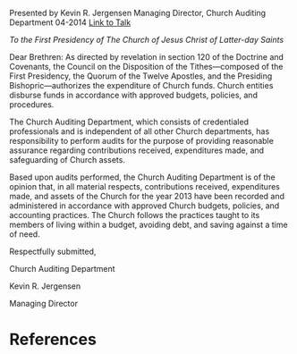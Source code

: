 Presented by Kevin R. Jergensen
Managing Director, Church Auditing Department
04-2014
[Link to Talk](https://www.churchofjesuschrist.org/study/general-conference/2014/04/church-auditing-department-report-2013?lang=eng)

_To the First Presidency of The Church of Jesus Christ of Latter-day Saints_

Dear Brethren: As directed by revelation in section 120 of the Doctrine and Covenants, the Council on the Disposition of the Tithes—composed of the First Presidency, the Quorum of the Twelve Apostles, and the Presiding Bishopric—authorizes the expenditure of Church funds. Church entities disburse funds in accordance with approved budgets, policies, and procedures.

The Church Auditing Department, which consists of credentialed professionals and is independent of all other Church departments, has responsibility to perform audits for the purpose of providing reasonable assurance regarding contributions received, expenditures made, and safeguarding of Church assets.

Based upon audits performed, the Church Auditing Department is of the opinion that, in all material respects, contributions received, expenditures made, and assets of the Church for the year 2013 have been recorded and administered in accordance with approved Church budgets, policies, and accounting practices. The Church follows the practices taught to its members of living within a budget, avoiding debt, and saving against a time of need.

Respectfully submitted,

Church Auditing Department

Kevin R. Jergensen

Managing Director

# References
